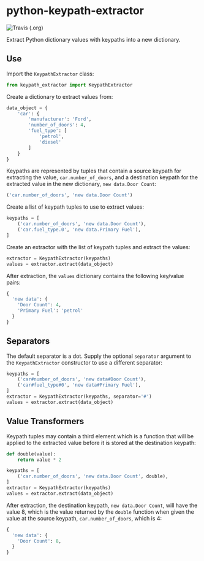 # python-keypath-extractor

![Travis (.org)](https://img.shields.io/travis/DrJeffreyMorgan/python-keypath-extractor.svg)

Extract Python dictionary values with keypaths into a new dictionary.

## Use

Import the ```KeypathExtractor``` class:

```python
from keypath_extractor import KeypathExtractor
```

Create a dictionary to extract values from:

```python
data_object = {
    'car': {
        'manufacturer': 'Ford',
        'number_of_doors': 4,
        'fuel_type': [
            'petrol',
            'diesel'
        ]
    }
}
```

Keypaths are represented by tuples that contain a source keypath for extracting the value, ```car.number_of_doors```, and a destination keypath for the extracted value in the new dictionary, ```new data.Door Count```:

```python
('car.number_of_doors', 'new data.Door Count')
```

Create a list of keypath tuples to use to extract values:

```python
keypaths = [
    ('car.number_of_doors', 'new data.Door Count'),
    ('car.fuel_type.0', 'new data.Primary Fuel'),
]
```

Create an extractor with the list of keypath tuples and extract the values:

```python
extractor = KeypathExtractor(keypaths)
values = extractor.extract(data_object)
```

After extraction, the ```values``` dictionary contains the following key/value pairs:

```python
{
  'new data': {
    'Door Count': 4,
    'Primary Fuel': 'petrol'
  }
}

```

## Separators

The default separator is a dot. Supply the optional ```separator``` argument to the ```KeypathExtractor``` constructor to use a different separator:

```python
keypaths = [
    ('car#number_of_doors', 'new data#Door Count'),
    ('car#fuel_type#0', 'new data#Primary Fuel'),
]
extractor = KeypathExtractor(keypaths, separator='#')
values = extractor.extract(data_object)
```

## Value Transformers

Keypath tuples may contain a third element which is a function that will be applied to the extracted value before it is stored at the destination keypath:

```python
def double(value):
    return value * 2

keypaths = [
    ('car.number_of_doors', 'new data.Door Count', double),
]
extractor = KeypathExtractor(keypaths)
values = extractor.extract(data_object)
```

After extraction, the destination keypath, ```new data.Door Count```, will have the value 8, which is the value returned by the ```double``` function when given the value at the source keypath, ```car.number_of_doors```, which is 4:

```python
{
  'new data': {
    'Door Count': 8,
  }
}

```
